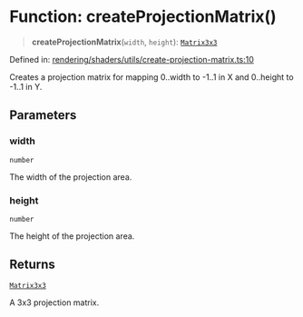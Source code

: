 # Function: createProjectionMatrix()

> **createProjectionMatrix**(`width`, `height`): [`Matrix3x3`](../classes/Matrix3x3.md)

Defined in: [rendering/shaders/utils/create-projection-matrix.ts:10](https://github.com/Forge-Game-Engine/Forge/blob/04af294b0d108e7e60d1ae9f40eaa3ca76ca176a/src/rendering/shaders/utils/create-projection-matrix.ts#L10)

Creates a projection matrix for mapping 0..width to -1..1 in X and 0..height to -1..1 in Y.

## Parameters

### width

`number`

The width of the projection area.

### height

`number`

The height of the projection area.

## Returns

[`Matrix3x3`](../classes/Matrix3x3.md)

A 3x3 projection matrix.
